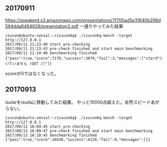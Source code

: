 ## 20170911
https://speakerd.s3.amazonaws.com/presentations/7f705ad5e31640b296d594dda8464928/presentation2.pdf
一通りやってみた結果
```
isucon@ubuntu-xenial:~/isucon6q$ ./isucon6q-bench -target http://127.0.0.1
2017/09/11 21:23:40 start pre-checking
2017/09/11 21:23:43 pre-check finished and start main benchmarking
2017/09/11 21:24:40 benchmarking finished
{"pass":true,"score":7179,"success":3079,"fail":3,"messages":["starがついていません (GET /)"]}
```

scoreが0ではなくなった。


## 20170913
isutarをisudaに移動してみた結果。
やっと10000点超えた。全然スピードあがらない。
```
isucon@ubuntu-xenial:~/isucon6q$ ./isucon6q-bench -target http://127.0.0.1
2017/09/13 16:09:45 start pre-checking
2017/09/13 16:09:47 pre-check finished and start main benchmarking
2017/09/13 16:10:45 benchmarking finished
{"pass":true,"score":10438,"success":4129,"fail":0,"messages":[]}
```

